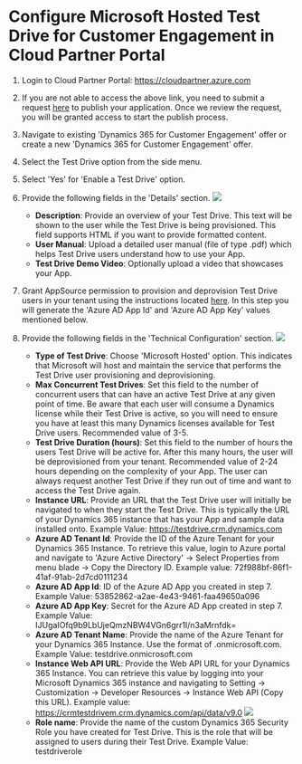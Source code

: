 # Configure Microsoft Hosted Test Drive for Customer Engagement in Cloud Partner Portal

1. Login to Cloud Partner Portal: https://cloudpartner.azure.com
2. If you are not able to access the above link, you need to submit a request [here](https://appsource.microsoft.com/en-us/partners/list-an-app) to publish your application. Once we review the request, you will be granted access to start the publish process. 
3. Navigate to existing 'Dynamics 365 for Customer Engagement' offer or create a new 'Dynamics 365 for Customer Engagement' offer.
4. Select the Test Drive option from the side menu.
5. Select 'Yes' for 'Enable a Test Drive' option.

6. Provide the following fields in the 'Details' section. ![](https://github.com/Microsoft/AppSource/blob/patch-1/Images/EnableTestDrive.PNG)

    *    **Description**: Provide an overview of your Test Drive. This text will be shown to the user while the Test Drive is being provisioned. This field supports HTML if you want to provide formatted content.
    *    **User Manual**: Upload a detailed user manual (file of type .pdf) which helps Test Drive users understand how to use your App. 
    *    **Test Drive Demo Video**: Optionally upload a video that showcases your App. 

7. Grant AppSource permission to provision and deprovision Test Drive users in your tenant using the instructions located [here](https://github.com/Microsoft/AppSource/blob/patch-1/Microsoft%20Hosted%20Test%20Drive/Setup-your-Azure-subscription-for-Dynamics365-Microsoft-Hosted-Test-Drives.md). In this step you will generate the 'Azure AD App Id' and 'Azure AD App Key' values mentioned below.

8. Provide the following fields in the 'Technical Configuration' section. ![](https://github.com/Microsoft/AppSource/blob/patch-1/Images/TestDriveTemplateInCPP.PNG)   

    *    **Type of Test Drive**: Choose 'Microsoft Hosted' option. This indicates that Microsoft will host and maintain the service that performs the Test Drive user provisioning and deprovisioning. 
    *    **Max Concurrent Test Drives**: Set this field to the number of concurrent users that can have an active Test Drive at any given point of time. Be aware that each user will consume a Dynamics license while their Test Drive is active, so you will need to ensure you have at least this many Dynamics licenses available for Test Drive users. Recommended value of 3-5.
    *    **Test Drive Duration (hours)**: Set this field to the number of hours the users Test Drive will be active for. After this many hours, the user will be deprovisioned from your tenant. Recommended value of 2-24 hours depending on the complexity of your App. The user can always request another Test Drive if they run out of time and want to access the Test Drive again.
    *    **Instance URL**: Provide an URL that the Test Drive user will initially be navigated to when they start the Test Drive. This is typically the URL of your Dynamics 365 instance that has your App and sample data installed onto. Example Value: https://testdrive.crm.dynamics.com
    *    **Azure AD Tenant Id**: Provide the ID of the Azure Tenant for your Dynamics 365 Instance. To retrieve this value, login to Azure portal and navigate to 'Azure Active Directory' -> Select Properties from menu blade -> Copy the Directory ID. Example value: 72f988bf-86f1-41af-91ab-2d7cd0111234
    *    **Azure AD App Id**: ID of the Azure AD App you created in step 7.<br />Example Value: 53852862-a2ae-4e43-9461-faa49650a096
    *    **Azure AD App Key**: Secret for the Azure AD App created in step 7.<br />Example Value: IJUgaIOfq9b9LbUjeQmzNBW4VGn6grr1l/n3aMrnfdk=
    *    **Azure AD Tenant Name**: Provide the name of the Azure Tenant for your Dynamics 365 Instance. Use the format of <tenantname>.onmicrosoft.com. Example Value: testdrive.onmicrosoft.com
    *    **Instance Web API URL**: Provide the Web API URL for your Dynamics 365 Instance. You can retrieve this value by logging into your Microsoft Dynamics 365 instance and navigating to Setting -> Customization -> Developer Resources -> Instance Web API (Copy this URL). Example value: https://crmtestdrivem.crm.dynamics.com/api/data/v9.0 
![](https://github.com/Microsoft/AppSource/blob/patch-1/Images/InstanceWebApiUrl.png)
    *    **Role name**: Provide the name of the custom Dynamics 365 Security Role you have created for Test Drive. This is the role that will be assigned to users during their Test Drive. Example Value: testdriverole
    

